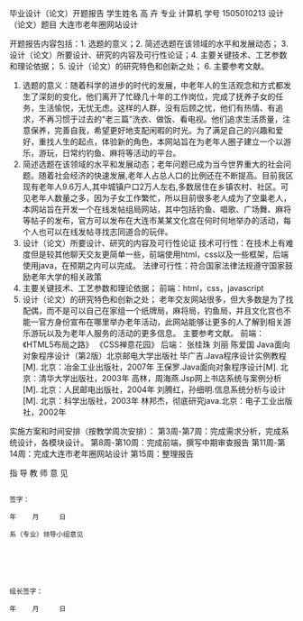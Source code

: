 毕业设计（论文）开题报告
学生姓名	高 卉	专业	计算机	学号	1505010213
设计（论文）题目	大连市老年圈网站设计

开题报告内容包括：1. 选题的意义；2. 简述选题在该领域的水平和发展动态； 3. 设计（论文）所要设计、研究的内容及可行性论证；4. 主要关键技术、工艺参数和理论依据； 5. 设计（论文）的研究特色和创新之处； 6. 主要参考文献。
1.	选题的意义：随着科学的进步的时代的发展，中老年人的生活观念和方式都发生了深刻的变化，他们离开了忙碌几十年的工作岗位，完成了抚养子女的任务，生活愉悦，无忧无虑。这样的人群，没有后顾之忧，他们有热情、有追求，不再习惯于过去的“老三篇”洗衣、做饭、看电视。他们追求生活质量，注意保养，完善自我，希望更好地支配闲暇的时光。为了满足自己的兴趣和爱好，重找人生的起点，体验新的角色，本网站旨在为老年人圈子建立一个以游乐，游玩，日常约钓鱼、麻将等活动的平台。
2.	简述选题在该领域的水平和发展动态；老年问题已成为当今世界重大的社会问题。随着社会经济的快速发展,老年人占总人口的比例还在不断提高。目前我区现有老年人9.6万人,其中城镇户口2万人左右,多数居住在乡镇农村、社区。可见老年人数量之多，因为子女工作繁忙，所以目前很多老人成为了空巢老人，本网站旨在开发一个在线发帖组局网站，其中包括钓鱼、唱歌、广场舞、麻将等帖子的发布，官方可以发布在大连市某某文化宫在何时何地举办的活动，每个人也可以在线发帖寻找志同道合的玩伴。
3.	设计（论文）所要设计、研究的内容及可行性论证
    技术可行性：在技术上有难度但是较其他聊天交友更简单一些，前端使用html，css以及一些框架，后端使用java，在预期之内可以完成。
    法律可行性：符合国家法律法规遵守国家鼓励老年大学的相关政策
4.	主要关键技术、工艺参数和理论依据；
前端：html，css，javascript
5.	设计（论文）的研究特色和创新之处；
老年交友网站很多，但大多数是为了找配偶，而不是可以自己在家组一个纸牌局，麻将局，钓鱼局，并且文化宫也不能一官方身份宣布在哪里举办老年活动，此网站能够让更多的人了解到相关游乐游玩以及为老年人服务的活动的更多信息。
主要参考文献。
前端：《HTML5布局之路》
《CSS禅意花园》
后端：
张桂珠 刘丽 陈爱国 Java面向对象程序设计（第2版）北京邮电大学出版社
毕广吉.Java程序设计实例教程[M]. 北京：冶金工业出版社，2007年
王保罗.Java面向对象程序设计[M]. 北京：清华大学出版社，2003年
高林，周海燕.Jsp网上书店系统与案例分析[M]. 北京：人民邮电出版社，2004年
刘腾红，孙细明.信息系统分析与设计[M]. 北京：科学出版社，2003年
林邦杰，彻底研究java.北京：电子工业出版社，2002年

实施方案和时间安排（按教学周次安排）：
第3周-第7周：完成需求分析，完成系统设计，各模块设计。
第8周-第10周：完成前端，撰写中期审查报告
第11周-第14周：完成大连市老年圈网站设计
第15周：整理报告



指
导
教
师
意
见	




                                                                                                           签字：
                                                                                                           年    月     日
                                                                                                           系（专业）领导小组意见	





                                                                                                            组长签字：
                                                                                                            年    月     日
 
